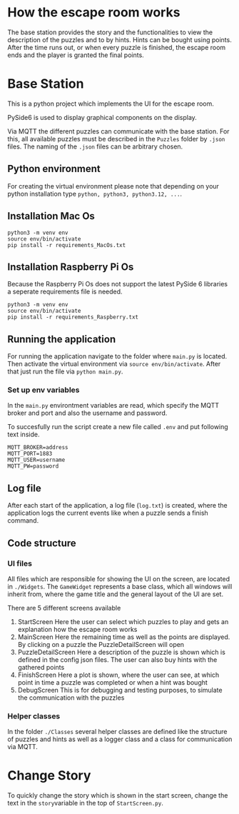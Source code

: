 # How the escape room works
The base station provides the story and the functionalities to view the description of the puzzles and to by hints. Hints can be bought using points. After the time runs out, or when every puzzle is finished, the escape room ends and the player is granted the final points.

# Base Station

This is a python project which implements the UI for the escape room.

PySide6 is used to display graphical components on the display.

Via MQTT the different puzzles can communicate with the base station. For this, all available puzzles must be described in the `Puzzles` folder by `.json` files. The naming of the `.json` files can be arbitrary chosen.

## Python environment

For creating the virtual environment please note that depending on your python installation type `python, python3, python3.12, ...`.

## Installation Mac Os

```
python3 -m venv env
source env/bin/activate
pip install -r requirements_MacOs.txt
```

## Installation Raspberry Pi Os
Because the Raspberry Pi Os does not support the latest PySide 6 libraries a seperate requirements file is needed.
```
python3 -m venv env
source env/bin/activate
pip install -r requirements_Raspberry.txt
```

## Running the application

For running the application navigate to the folder where `main.py` is located. Then activate the virtual environment via `source env/bin/activate`. After that just run the file via `python main.py`.

### Set up env variables

In the `main.py` environtment variables are read, which specify the MQTT broker and port and also the username and password.

To succesfully run the script create a new file called `.env` and put following text inside.

```
MQTT_BROKER=address
MQTT_PORT=1883
MQTT_USER=username
MQTT_PW=password
```

## Log file

After each start of the application, a log file (`log.txt`) is created, where the application logs the current events like when a puzzle sends a finish command.

## Code structure

### UI files

All files which are responsible for showing the UI on the screen, are located in `./Widgets`.
The `GameWidget` represents a base class, which all windows will inherit from, where the game title and the general layout of the UI are set.

There are 5 different screens available
1. StartScreen
Here the user can select which puzzles to play and gets an explanation how the escape room works
1. MainScreen
Here the remaining time as well as the points are displayed. By clicking on a puzzle the PuzzleDetailScreen will open
1. PuzzleDetailScreen
Here a description of the puzzle is shown which is defined in the config json files. The user can also buy hints with the gathered points
1. FinishScreen
Here a plot is shown, where the user can see, at which point in time a puzzle was completed or when a hint was bought
1. DebugScreen
This is for debugging and testing purposes, to simulate the communication with the puzzles

### Helper classes

In the folder `./Classes` several helper classes are defined like the structure of puzzles and hints as well as a logger class and a class for communication via MQTT.

# Change Story

To quickly change the story which is shown in the start screen, change the text in the `story`variable in the top of `StartScreen.py`.